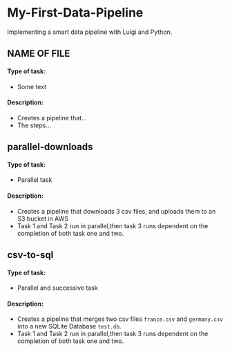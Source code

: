 # My-First-Data-Pipeline

Implementing a smart data pipeline with Luigi and Python.

## NAME OF FILE

#### Type of task:

- Some text

#### Description:

- Creates a pipeline that...
- The steps...

## parallel-downloads

#### Type of task:

- Parallel task

#### Description:

- Creates a pipeline that downloads 3 csv files, and uploads them to an S3 bucket in AWS
- Task 1 and Task 2 run in parallel,then task 3 runs dependent on the completion of both task one and two.

## csv-to-sql

#### Type of task:

- Parallel and successive task

#### Description:

- Creates a pipeline that merges two csv files `france.csv` and `germany.csv` into a new SQLite Database `test.db`.
- Task 1 and Task 2 run in parallel,then task 3 runs dependent on the completion of both task one and two.

